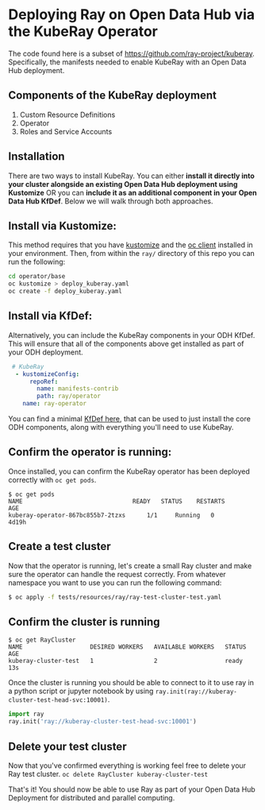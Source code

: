 # Deploying Ray on Open Data Hub via the KubeRay Operator

The code found here is a subset of https://github.com/ray-project/kuberay. Specifically, the manifests needed to enable KubeRay with an Open Data Hub deployment. 


## Components of the KubeRay deployment

1. Custom Resource Definitions
2. Operator
3. Roles and Service Accounts

## Installation

There are two ways to install KubeRay. You can either **install it directly into your cluster alongside an existing Open Data Hub deployment using Kustomize** OR you can **include it as an additional component in your Open Data Hub KfDef**. Below we will walk through both approaches. 


## Install via Kustomize:

This method requires that you have [kustomize](https://kustomize.io/) and the [oc client](https://docs.openshift.com/container-platform/4.12/cli_reference/openshift_cli/getting-started-cli.html) installed in your environment. Then, from within the `ray/` directory of this repo you can run the following:

```bash
cd operator/base
oc kustomize > deploy_kuberay.yaml
oc create -f deploy_kuberay.yaml
```

## Install via KfDef:

Alternatively, you can include the KubeRay components in your ODH KfDef. This will ensure that all of the components above get installed as part of your ODH deployment.  

```yaml
 # KubeRay
  - kustomizeConfig:
      repoRef:
        name: manifests-contrib
        path: ray/operator
    name: ray-operator
```
You can find a minimal [KfDef here](ray-minimal-kfdef.yaml), that can be used to just install the core ODH components, along with everything you'll need to use KubeRay.  




## Confirm the operator is running:

Once installed, you can confirm the KubeRay operator has been deployed correctly with `oc get pods`.


```
$ oc get pods
NAME                               READY   STATUS    RESTARTS        AGE
kuberay-operator-867bc855b7-2tzxs      1/1     Running   0               4d19h

```

## Create a test cluster 

Now that the operator is running, let's create a small Ray cluster and make sure the operator can handle the request correctly. From whatever namespace you want to use you can run the following command:

```bash
$ oc apply -f tests/resources/ray/ray-test-cluster-test.yaml
```

## Confirm the cluster is running 
```
$ oc get RayCluster 
NAME                   DESIRED WORKERS   AVAILABLE WORKERS   STATUS   AGE
kuberay-cluster-test   1                 2                   ready    13s

```

Once the cluster is running you should be able to connect to it to use ray in a python script or jupyter notebook by using `ray.init(ray://kuberay-cluster-test-head-svc:10001)`. 
```python 
import ray
ray.init('ray://kuberay-cluster-test-head-svc:10001')
```

## Delete your test cluster

Now that you've confirmed everything is working feel free to delete your Ray test cluster. `oc delete RayCluster kuberay-cluster-test`

That's it! You should now be able to use Ray as part of your Open Data Hub Deployment for distributed and parallel computing.  